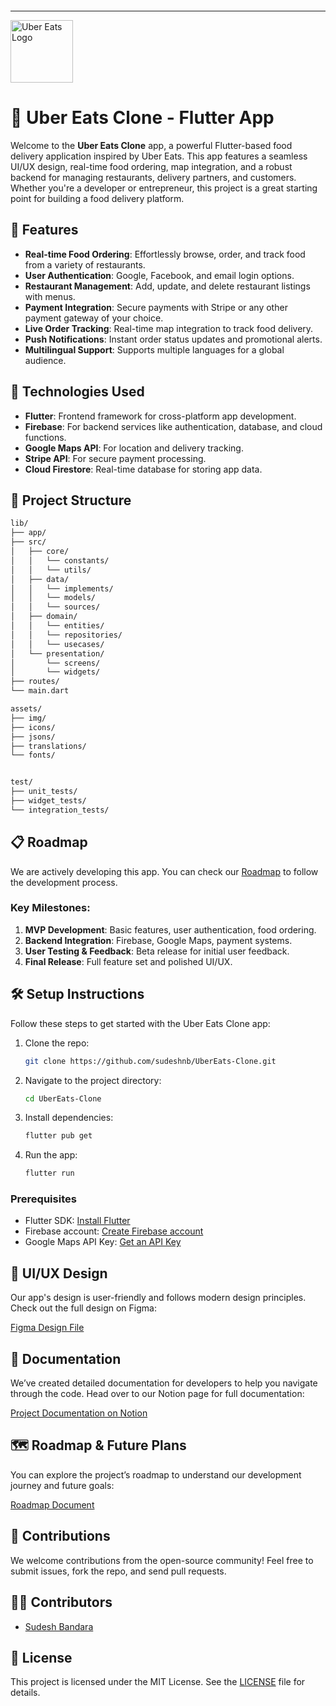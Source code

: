 <?xml version="1.0" encoding="utf-8"?>
<svg version="1.1" id="Layer_1" xmlns="http://www.w3.org/2000/svg" xmlns:xlink="http://www.w3.org/1999/xlink" x="0px" y="0px"
	 viewBox="0 0 20 20" style="enable-background:new 0 0 20 20;" xml:space="preserve">

<path fill="#06C167" d="M0,22.4c0-7.8,0-11.8,1.5-14.8C2.9,5,5,2.9,7.6,1.5c3-1.5,7-1.5,14.8-1.5h15.2c7.8,0,11.8,0,14.8,1.5
	C55,2.9,57.1,5,58.5,7.6c1.5,3,1.5,6.9,1.5,14.8v15.2c0,7.8,0,11.8-1.5,14.8c-1.3,2.6-3.5,4.8-6.1,6.1c-3,1.5-6.9,1.5-14.8,1.5H22.4
	c-7.8,0-11.8,0-14.8-1.5C5,57.1,2.9,55,1.5,52.4C0,49.4,0,45.4,0,37.6V22.4z"/>
<path d="M28.7,40.5c0-1.8-1.4-3.2-3.1-3.2c-1.8,0-3.2,1.4-3.2,3.1c0,1.8,1.4,3.2,3.1,3.2h0C27.3,43.7,28.7,42.3,28.7,40.5L28.7,40.5
	 M31.3,35.4v10.3h-2.6v-0.9c-0.9,0.8-2.1,1.2-3.4,1.2c-3.1,0-5.6-2.4-5.6-5.4c0-3,2.5-5.4,5.6-5.4c1.2,0,2.4,0.4,3.4,1.2v-0.9
	C28.7,35.4,31.3,35.4,31.3,35.4z M40.1,43.3h-2c-0.6,0-1-0.3-1-0.8v-4.8h3v-2.3h-3v-2.9h-2.7v2.9h-2v2.3h2v5.5c0,1.4,1,2.5,2.8,2.5
	h2.9C40.1,45.7,40.1,43.3,40.1,43.3z M46.2,45.9c3.1,0,4.8-1.4,4.8-3.4c0-1.4-1-2.5-3.2-2.9l-2.3-0.5c-1.3-0.2-1.7-0.5-1.7-1
	c0-0.6,0.6-1,1.8-1c1.3,0,2.2,0.3,2.5,1.5h2.6c-0.1-2.1-1.7-3.6-4.9-3.6c-2.8,0-4.7,1.1-4.7,3.3c0,1.5,1.1,2.5,3.4,3l2.5,0.6
	c1,0.2,1.3,0.5,1.3,0.9c0,0.6-0.8,1-2,1c-1.5,0-2.4-0.3-2.7-1.5h-2.7C41.2,44.5,42.9,45.9,46.2,45.9 M9.1,31.7h10v2.4h-7.3v3.4h7.1
	v2.3h-7.1v3.5H19v2.4h-10V31.7z M50.7,19.6v-1.9H50c-1.1,0-2,0.5-2.5,1.3v-1.3h-2V28h2.1v-5.8c0-1.6,1-2.6,2.3-2.6
	C49.8,19.6,50.7,19.6,50.7,19.6z M36,22c0.4-1.6,1.6-2.6,3.2-2.6c1.5,0,2.8,1,3.1,2.6H36z M39.2,17.7c-2.9,0-5.3,2.3-5.3,5.2v0
	c0,3,2.4,5.3,5.5,5.3c1.9,0,3.4-0.8,4.5-2.2L42.3,25c-0.8,1-1.8,1.5-3,1.5c-1.7,0-3.2-1.2-3.4-2.9h8.4v-0.7
	C44.3,19.9,42.2,17.7,39.2,17.7 M27.5,26.5c-1.9,0-3.5-1.6-3.5-3.6c0-1.9,1.6-3.5,3.6-3.5c1.9,0,3.5,1.6,3.5,3.5
	C31,24.9,29.4,26.5,27.5,26.5L27.5,26.5 M21.9,28h2v-1.3c1,1,2.3,1.5,3.7,1.5c3,0,5.4-2.4,5.4-5.3c0-2.9-2.4-5.3-5.4-5.3
	c-1.4,0-2.7,0.5-3.7,1.5v-5.1h-2.1V28z M14.7,26.4c2,0,3.5-1.5,3.5-3.7v-8.6h2.1V28h-2.1v-1.3c-1,1-2.3,1.5-3.8,1.5
	c-3,0-5.4-2.2-5.4-5.5v-8.7h2.1v8.6C11.2,24.9,12.7,26.4,14.7,26.4"/>
</svg>

---

<img src="https://github.com/user-attachments/assets/15e228be-c25d-429c-a7ca-3fbe23421585" width="100" title="Uber Eats Logo" alt="Uber Eats Logo"/>

# 🍔 Uber Eats Clone - Flutter App


Welcome to the **Uber Eats Clone** app, a powerful Flutter-based food delivery application inspired by Uber Eats. This app features a seamless UI/UX design, real-time food ordering, map integration, and a robust backend for managing restaurants, delivery partners, and customers. Whether you're a developer or entrepreneur, this project is a great starting point for building a food delivery platform.

## 📱 Features

- **Real-time Food Ordering**: Effortlessly browse, order, and track food from a variety of restaurants.
- **User Authentication**: Google, Facebook, and email login options.
- **Restaurant Management**: Add, update, and delete restaurant listings with menus.
- **Payment Integration**: Secure payments with Stripe or any other payment gateway of your choice.
- **Live Order Tracking**: Real-time map integration to track food delivery.
- **Push Notifications**: Instant order status updates and promotional alerts.
- **Multilingual Support**: Supports multiple languages for a global audience.

## 🚀 Technologies Used

- **Flutter**: Frontend framework for cross-platform app development.
- **Firebase**: For backend services like authentication, database, and cloud functions.
- **Google Maps API**: For location and delivery tracking.
- **Stripe API**: For secure payment processing.
- **Cloud Firestore**: Real-time database for storing app data.

## 📂 Project Structure

```bash
lib/
├── app/
├── src/
│   ├── core/
│   │   └── constants/
│   │   └── utils/
│   ├── data/
│   │   └── implements/
│   │   └── models/
│   │   └── sources/
│   ├── domain/
│   │   └── entities/
│   │   └── repositories/
│   │   └── usecases/
│   └── presentation/
│       └── screens/
│       └── widgets/
├── routes/
└── main.dart

assets/
├── img/
├── icons/
├── jsons/
├── translations/
└── fonts/


test/
├── unit_tests/
├── widget_tests/
└── integration_tests/


```

## 📋 Roadmap

We are actively developing this app. You can check our [Roadmap](https://docs.google.com/document/d/1-MzRo1t8IlE4OnEPCplTFu0HgZXpLH-uh5fXij0-cTU/edit?usp=sharing) to follow the development process.

### Key Milestones:
1. **MVP Development**: Basic features, user authentication, food ordering.
2. **Backend Integration**: Firebase, Google Maps, payment systems.
3. **User Testing & Feedback**: Beta release for initial user feedback.
4. **Final Release**: Full feature set and polished UI/UX.

## 🛠 Setup Instructions

Follow these steps to get started with the Uber Eats Clone app:

1. Clone the repo:
   ```bash
   git clone https://github.com/sudeshnb/UberEats-Clone.git
   ```
2. Navigate to the project directory:
   ```bash
   cd UberEats-Clone
   ```
3. Install dependencies:
   ```bash
   flutter pub get
   ```
4. Run the app:
   ```bash
   flutter run
   ```

### Prerequisites

- Flutter SDK: [Install Flutter](https://flutter.dev/docs/get-started/install)
- Firebase account: [Create Firebase account](https://firebase.google.com)
- Google Maps API Key: [Get an API Key](https://developers.google.com/maps/documentation/javascript/get-api-key)

## 🎨 UI/UX Design

Our app's design is user-friendly and follows modern design principles. Check out the full design on Figma:

[Figma Design File](https://www.figma.com/design/OyGnkb6ZdzWUQgCyuPfb6j/Uber-Eats-Clone---Onyxsio?node-id=0-1&t=Es7u8rQEs39wMt6Q-1)

## 📖 Documentation

We’ve created detailed documentation for developers to help you navigate through the code. Head over to our Notion page for full documentation:

[Project Documentation on Notion](https://www.notion.so/Uber-Eats-Clone-121a75a567fb8006ad24f14181e323e7?pvs=4)

## 🗺️ Roadmap & Future Plans

You can explore the project’s roadmap to understand our development journey and future goals:

[Roadmap Document](https://www.notion.so/Uber-Eats-Clone-121a75a567fb8006ad24f14181e323e7?pvs=4)

## 🤝 Contributions

We welcome contributions from the open-source community! Feel free to submit issues, fork the repo, and send pull requests.

## 🧑‍💻 Contributors

- [Sudesh Bandara](https://github.com/sudeshnb)

## 📜 License

This project is licensed under the MIT License. See the [LICENSE](LICENSE) file for details.

